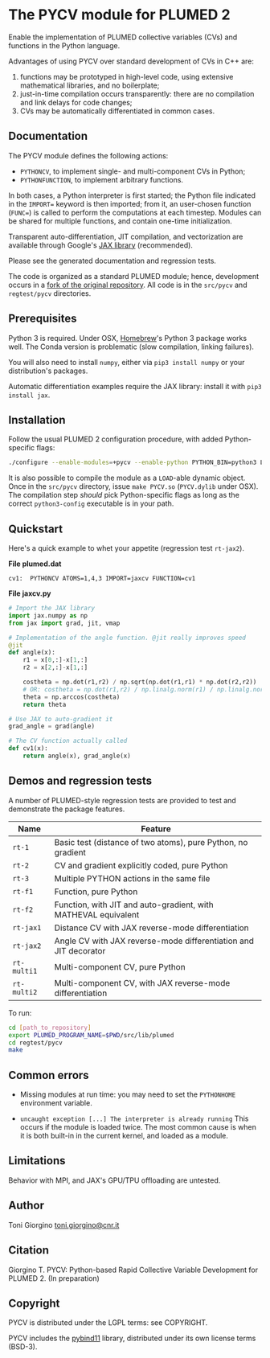 The PYCV module for PLUMED 2
====================================

Enable the implementation of PLUMED collective variables (CVs) and
functions in the Python language.

Advantages of using PYCV over standard development of CVs in C++ are:
 1. functions may be prototyped in  high-level code, using
    extensive mathematical libraries, and no boilerplate;
 2. just-in-time compilation
    occurs transparently: there are no compilation and link delays
    for code changes;
 3. CVs may be automatically differentiated in common cases.



Documentation
------------------------------------

The PYCV module defines the following actions:

 * `PYTHONCV`, to implement single- and multi-component CVs in Python;
 * `PYTHONFUNCTION`, to implement arbitrary functions.

In both cases, a Python interpreter is first started; the Python file
indicated in the `IMPORT=` keyword is then imported; from it, an
user-chosen function (`FUNC=`) is called to perform the computations
at each timestep. Modules can be shared for multiple functions, and
contain one-time initialization.

Transparent auto-differentiation, JIT compilation, and vectorization
are available through Google's [JAX
library](https://github.com/google/jax) (recommended).

Please see the generated documentation and regression tests.

The code is organized as a standard PLUMED module; hence, development
occurs in a [fork of the original
repository](https://github.com/giorginolab/plumed2-pycv/tree/v2.5.2-pycv/src/pycv). All
code is in the `src/pycv` and `regtest/pycv` directories.



Prerequisites
------------------------------------

Python 3 is required. Under OSX, [Homebrew](https://brew.sh)'s Python
3 package works well. The Conda version is problematic (slow
compilation, linking failures).

You will also need to install `numpy`, either via `pip3 install
numpy` or your distribution's packages.

Automatic differentiation examples require the JAX library: install
it with `pip3 install jax`.



Installation
------------------------------------

Follow the usual PLUMED 2 configuration procedure, with added
Python-specific flags:

```bash
./configure --enable-modules=+pycv --enable-python PYTHON_BIN=python3 LDFLAGS="`python3-config --ldflags`"
```

It is also possible to compile the module as a `LOAD`-able dynamic
object.  Once in the `src/pycv` directory, issue `make PYCV.so`
(`PYCV.dylib` under OSX). The compilation step *should* pick
Python-specific flags as long as the correct `python3-config`
executable is in your path.


Quickstart
------------------------------------

Here's a quick example to whet your appetite (regression test `rt-jax2`).

**File plumed.dat**

```
cv1:  PYTHONCV ATOMS=1,4,3 IMPORT=jaxcv FUNCTION=cv1
```

**File jaxcv.py**

```py
# Import the JAX library
import jax.numpy as np
from jax import grad, jit, vmap

# Implementation of the angle function. @jit really improves speed
@jit
def angle(x):
    r1 = x[0,:]-x[1,:]
    r2 = x[2,:]-x[1,:]

    costheta = np.dot(r1,r2) / np.sqrt(np.dot(r1,r1) * np.dot(r2,r2))
    # OR: costheta = np.dot(r1,r2) / np.linalg.norm(r1) / np.linalg.norm(r2)
    theta = np.arccos(costheta)
    return theta

# Use JAX to auto-gradient it
grad_angle = grad(angle)

# The CV function actually called
def cv1(x):
    return angle(x), grad_angle(x)

```





Demos and regression tests
------------------------------------

A number of PLUMED-style regression tests are provided to test and
demonstrate the package features.


Name   | Feature
-------|------------
`rt-1` | Basic test (distance of two atoms), pure Python, no gradient
`rt-2` | CV and gradient explicitly coded, pure Python
`rt-3` | Multiple PYTHON actions in the same file
`rt-f1`| Function, pure Python
`rt-f2`| Function, with JIT and auto-gradient, with MATHEVAL equivalent
`rt-jax1` | Distance CV with JAX reverse-mode differentiation
`rt-jax2` | Angle CV with JAX reverse-mode differentiation and JIT decorator
`rt-multi1` | Multi-component CV, pure Python
`rt-multi2` | Multi-component CV, with JAX reverse-mode differentiation


To run:

```bash
cd [path_to_repository]
export PLUMED_PROGRAM_NAME=$PWD/src/lib/plumed
cd regtest/pycv
make
```





Common errors
------------------------------------

* Missing modules at run time: you may need to set the `PYTHONHOME`
  environment variable.

* `uncaught exception [...] The interpreter is already running` This
  occurs if the module is loaded twice. The most common cause is when
  it is both built-in in the current kernel, and loaded as a module.



Limitations
------------------------------------

Behavior with MPI, and JAX's GPU/TPU offloading are untested.



Author
------------------------------------

Toni Giorgino <toni.giorgino@cnr.it>


Citation
------------------------------------

Giorgino T. PYCV: Python-based Rapid Collective Variable Development for PLUMED 2. (In preparation)


Copyright
------------------------------------

PYCV is distributed under the LGPL terms: see COPYRIGHT.

PYCV includes the [pybind11](https://github.com/pybind/pybind11)
library, distributed under its own license terms (BSD-3).


